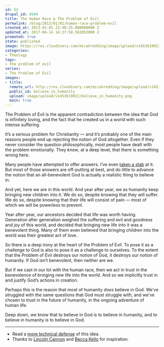 ```yaml
---
id: 52
drupal_id: 4544
title: The Human Race & The Problem of Evil
permalink: /blog/2013/01/01/human-race-problem-evil
created_at: 2013-01-01 23:40:25.000000000 Z
updated_at: 2017-04-14 14:27:58.562853000 Z
promoted: true
state: published
image: https://res.cloudinary.com/micahredding/image/upload/v1453619922/believe_in_humanity.png
categories:
- Theology
tags:
- the problem of evil
series:
- The Problem of Evil
images:
- title: 
  remote_url: http://res.cloudinary.com/micahredding/image/upload/v1453619922/believe_in_humanity.png
  public_id: believe_in_humanity
  upload: image/upload/v1453619922/believe_in_humanity.png
  main: true
---
```

The Problem of Evil is the apparent contradiction between the idea that God is infinitely loving, and the fact that he created us in a world with such intense suffering.

It’s a serious problem for Christianity — and it’s probably one of the main reasons people end up rejecting the notion of God altogether. Even if they never consider the question philosophically, most people have dealt with the problem emotionally. They *know*, at a deep level, that there is something wrong here.

Many people have attempted to offer answers. I’ve even [taken a stab](http://micahredding.com/blog/2007/05/27/the-problem-of-evil-part-1-the-unanswered-question) at it. But most of those answers are off-putting at best, and do little to advance the notion that an all-benevolent God is actually a realistic thing to believe in.

And yet, here we are in this world. And year after year, we as humanity keep bringing new children into it. We do so, despite knowing that they will suffer. We do so, despite knowing that their life will consist of pain — most of which we will be powerless to prevent.

Year after year, our ancestors decided that life was worth having. Generation after generation weighed the suffering and evil and goodness and joy of this world, and decided that bringing new life into it was a benevolent thing. Many of them even believed that bringing children into the world was their greatest act of love.

So there is a deep irony at the heart of the Problem of Evil. To pose it as a challenge to God is also to pose it as a challenge to ourselves. To the extent that the Problem of Evil destroys our notion of God, it destroys our notion of humanity. If God isn’t benevolent, then neither are we.

But if we cast in our lot with the human race, then we act in trust in the benevolence of bringing new life into the world. And so we implicitly trust in and justify God’s actions in creation.

Perhaps this is the reason that most of humanity *does* believe in God. We’ve struggled with the same questions that God must struggle with, and we’ve chosen to trust in the future of humanity, in the ongoing adventure of human life. 

Deep down, we know that to believe in God is to believe in humanity, and to believe in humanity is to believe in God.

  
---
  
- Read a [more technical defense](http://micahredding.com/blog/2013/01/01/problem-evil-problem-humanity) of this idea.  
- Thanks to [Lincoln Cannon](http://lincoln.metacannon.net/2012/12/would-it-be-moral-to-create-world-like.html) and [Becca Kello](https://twitter.com/beccakello) for inspiration.  
